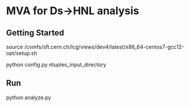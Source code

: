 # MVA for Ds->HNL analysis

## Getting Started
source /cvmfs/sft.cern.ch/lcg/views/dev4/latest/x86_64-centos7-gcc12-opt/setup.sh

python config.py ntuples_input_directory

## Run
python analyze.py

